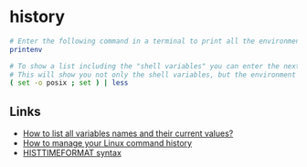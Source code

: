 # history

```sh
# Enter the following command in a terminal to print all the environment variables:
printenv

# To show a list including the "shell variables" you can enter the next command:
# This will show you not only the shell variables, but the environment variables too.
( set -o posix ; set ) | less
```

## Links

- [How to list all variables names and their current values?](https://askubuntu.com/questions/275965/how-to-list-all-variables-names-and-their-current-values)
- [How to manage your Linux command history](https://www.redhat.com/sysadmin/history-command)
- [HISTTIMEFORMAT syntax](https://unix.stackexchange.com/questions/174900/histtimeformat-syntax)
